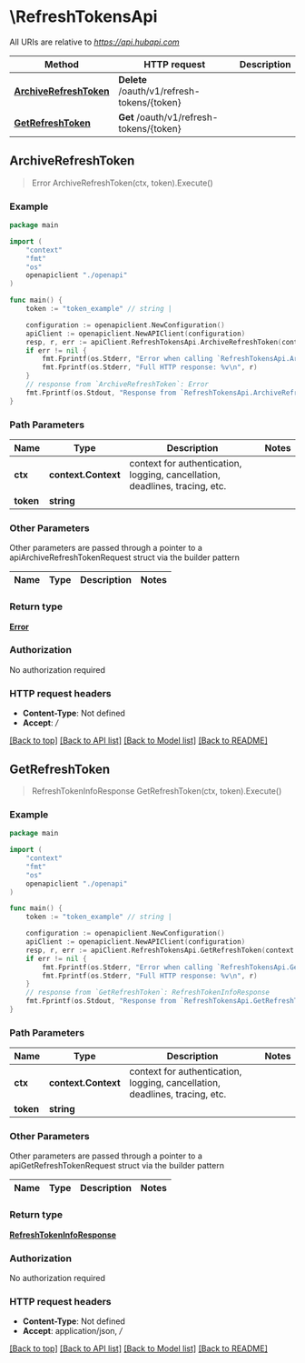 # \RefreshTokensApi

All URIs are relative to *https://api.hubapi.com*

Method | HTTP request | Description
------------- | ------------- | -------------
[**ArchiveRefreshToken**](RefreshTokensApi.md#ArchiveRefreshToken) | **Delete** /oauth/v1/refresh-tokens/{token} | 
[**GetRefreshToken**](RefreshTokensApi.md#GetRefreshToken) | **Get** /oauth/v1/refresh-tokens/{token} | 



## ArchiveRefreshToken

> Error ArchiveRefreshToken(ctx, token).Execute()



### Example

```go
package main

import (
    "context"
    "fmt"
    "os"
    openapiclient "./openapi"
)

func main() {
    token := "token_example" // string | 

    configuration := openapiclient.NewConfiguration()
    apiClient := openapiclient.NewAPIClient(configuration)
    resp, r, err := apiClient.RefreshTokensApi.ArchiveRefreshToken(context.Background(), token).Execute()
    if err != nil {
        fmt.Fprintf(os.Stderr, "Error when calling `RefreshTokensApi.ArchiveRefreshToken``: %v\n", err)
        fmt.Fprintf(os.Stderr, "Full HTTP response: %v\n", r)
    }
    // response from `ArchiveRefreshToken`: Error
    fmt.Fprintf(os.Stdout, "Response from `RefreshTokensApi.ArchiveRefreshToken`: %v\n", resp)
}
```

### Path Parameters


Name | Type | Description  | Notes
------------- | ------------- | ------------- | -------------
**ctx** | **context.Context** | context for authentication, logging, cancellation, deadlines, tracing, etc.
**token** | **string** |  | 

### Other Parameters

Other parameters are passed through a pointer to a apiArchiveRefreshTokenRequest struct via the builder pattern


Name | Type | Description  | Notes
------------- | ------------- | ------------- | -------------


### Return type

[**Error**](Error.md)

### Authorization

No authorization required

### HTTP request headers

- **Content-Type**: Not defined
- **Accept**: */*

[[Back to top]](#) [[Back to API list]](../README.md#documentation-for-api-endpoints)
[[Back to Model list]](../README.md#documentation-for-models)
[[Back to README]](../README.md)


## GetRefreshToken

> RefreshTokenInfoResponse GetRefreshToken(ctx, token).Execute()



### Example

```go
package main

import (
    "context"
    "fmt"
    "os"
    openapiclient "./openapi"
)

func main() {
    token := "token_example" // string | 

    configuration := openapiclient.NewConfiguration()
    apiClient := openapiclient.NewAPIClient(configuration)
    resp, r, err := apiClient.RefreshTokensApi.GetRefreshToken(context.Background(), token).Execute()
    if err != nil {
        fmt.Fprintf(os.Stderr, "Error when calling `RefreshTokensApi.GetRefreshToken``: %v\n", err)
        fmt.Fprintf(os.Stderr, "Full HTTP response: %v\n", r)
    }
    // response from `GetRefreshToken`: RefreshTokenInfoResponse
    fmt.Fprintf(os.Stdout, "Response from `RefreshTokensApi.GetRefreshToken`: %v\n", resp)
}
```

### Path Parameters


Name | Type | Description  | Notes
------------- | ------------- | ------------- | -------------
**ctx** | **context.Context** | context for authentication, logging, cancellation, deadlines, tracing, etc.
**token** | **string** |  | 

### Other Parameters

Other parameters are passed through a pointer to a apiGetRefreshTokenRequest struct via the builder pattern


Name | Type | Description  | Notes
------------- | ------------- | ------------- | -------------


### Return type

[**RefreshTokenInfoResponse**](RefreshTokenInfoResponse.md)

### Authorization

No authorization required

### HTTP request headers

- **Content-Type**: Not defined
- **Accept**: application/json, */*

[[Back to top]](#) [[Back to API list]](../README.md#documentation-for-api-endpoints)
[[Back to Model list]](../README.md#documentation-for-models)
[[Back to README]](../README.md)

